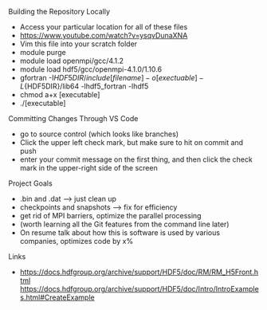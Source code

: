 Building the Repository Locally
- Access your particular location for all of these files
- https://www.youtube.com/watch?v=ysqvDunaXNA
- Vim this file into your scratch folder
- module purge
- module load openmpi/gcc/4.1.2
- module load hdf5/gcc/openmpi-4.1.0/1.10.6
- gfortran -I${HDF5DIR}/include [filename] -o [exectuable] -L${HDF5DIR}/lib64 -lhdf5_fortran -lhdf5
- chmod a+x [executable]
- ./[executable]





Committing Changes Through VS Code
- go to source control (which looks like branches)
- Click the upper left check mark, but make sure to hit on commit and push
- enter your commit message on the first thing, and then click the check mark in the upper-right side of the screen



Project Goals
- .bin and .dat --> just clean up
- checkpoints and snapshots --> fix for efficiency
- get rid of MPI barriers, optimize the parallel processing
- (worth learning all the Git features from the command line later)
- On resume talk about how this is software is used by various companies, optimizes code by x%


Links
- https://docs.hdfgroup.org/archive/support/HDF5/doc/RM/RM_H5Front.html
https://docs.hdfgroup.org/archive/support/HDF5/doc/Intro/IntroExamples.html#CreateExample